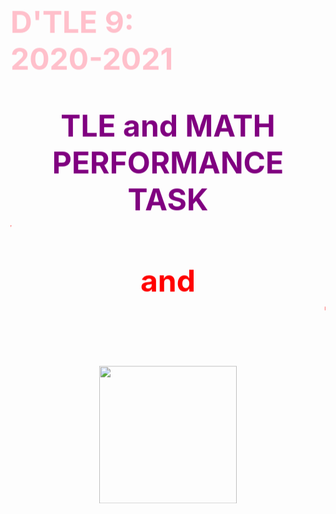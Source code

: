 <html><head>
<style> 

body {
  background-image: url(back.jpg);background-repeat:no-repeat;
}
</style>
</head>
<body>
  <p align="center"><font color="pink" font style="Verdana" font size="7"><b>
  <marquee behavior="alternate" direction="down"> D'TLE 9:<br>
   2020-2021<br>  
 <p align= "center"> <font color="Purple" font style="Verdana" font size="7"><b> TLE and MATH PERFORMANCE TASK </b>
<font color="red"  font size="7" font style="Verdana"><b>
<marquee behavior="scroll" direction="right">TODAY</marquee><b><br>
<b>and<br>
<marquee behavior="scroll" direction="left">TOMORROW</marquee><b>
<p align="center"> <img src="TodayTomorrow" width = 220, length = 220> </img> <br>
</b></font></b></font></p></body></html>
